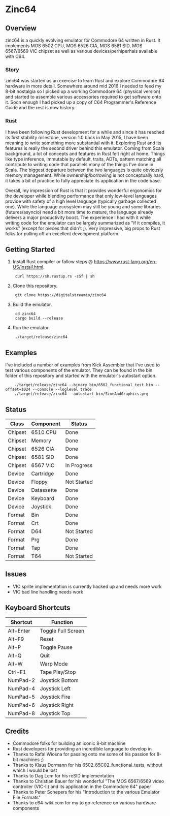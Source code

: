 # Zinc64

## Overview

zinc64 is a quickly evolving emulator for Commodore 64 written in Rust. It implements MOS 6502 CPU, MOS 6526 CIA, MOS 6581 SID, MOS 6567/6569 VIC chipset as well as various devices/perhiperhals available with C64.

### Story

zinc64 was started as an exercise to learn Rust and explore Commodore 64 hardware in more detail. Somewhere around mid 2016 I needed to feed my 8-bit nostalgia so I picked up a working Commodore 64 (physical version) and started to assemble various accessories required to get software onto it. Soon enough I had picked up a copy of C64 Programmer's Reference Guide and the rest is now history.

### Rust

I have been following Rust development for a while and since it has reached its first stability milestone, version 1.0 back in May 2015, I have been meaning to write something more substantial with it. Exploring Rust and its features is really the second driver behind this emulator. Coming from Scala background, a lot of concepts and features in Rust felt right at home. Things like type inference, immutable by default, traits, ADTs, pattern matching all contribute to writing code that parallels many of the things I've done in Scala. The biggest departure between the two languages is quite obviously memory management. While ownership/borrowing is not conceptually hard, it takes a bit of practice to fully appreciate its application in the code base.

Overall, my impression of Rust is that it provides wonderful ergonomics for the developer while blending performance that only low-level languages provide with safety of a high level language (typically garbage collected one). While the language ecosystem may still be young and some libraries (futures/asyncio) need a bit more time to mature, the language already delivers a major productivity boost. The experience I had with it while writing code for the emulator can be largely summarized as "if it compiles, it works" (except for pieces that didn't ;). Very impressive, big props to Rust folks for pulling off an excellent development platform.

## Getting Started

1. Install Rust compiler or follow steps @ https://www.rust-lang.org/en-US/install.html.

        curl https://sh.rustup.rs -sSf | sh

2. Clone this repository.

        git clone https://digitalstreamio/zinc64

3. Build the emulator.

        cd zinc64
        cargo build --release

4. Run the emulator.

        ./target/release/zinc64

## Examples

I've included a number of examples from Kick Assembler that I've used to test various components of the emulator. They can be found in the bin folder of this repository and started with the emulator's autostart option.

        ./target/release/zinc64 --binary bin/6502_functional_test.bin --offset=1024 --console --loglevel trace
        ./target/release/zinc64 --autostart bin/SineAndGraphics.prg

## Status

| Class   | Component     | Status      |
|---------|---------------|-------------|
| Chipset | 6510 CPU      | Done
| Chipset | Memory        | Done
| Chipset | 6526 CIA      | Done
| Chipset | 6581 SID      | Done
| Chipset | 6567 VIC      | In Progress
| Device  | Cartridge     | Done
| Device  | Floppy        | Not Started
| Device  | Datassette    | Done
| Device  | Keyboard      | Done
| Device  | Joystick      | Done
| Format  | Bin           | Done
| Format  | Crt           | Done
| Format  | D64           | Not Started
| Format  | Prg           | Done
| Format  | Tap           | Done
| Format  | T64           | Not Started

## Issues

- VIC sprite implementation is currently hacked up and needs more work
- VIC bad line handling needs work

## Keyboard Shortcuts

| Shortcut  | Function          |
|-----------|-------------------|
| Alt-Enter | Toggle Full Screen
| Alt-F9    | Reset
| Alt-P     | Toggle Pause
| Alt-Q     | Quit
| Alt-W     | Warp Mode
| Ctrl-F1   | Tape Play/Stop
| NumPad-2  | Joystick Bottom
| NumPad-4  | Joystick Left
| NumPad-5  | Joystick Fire
| NumPad-6  | Joystick Right
| NumPad-8  | Joystick Top

## Credits

- Commodore folks for building an iconic 8-bit machine
- Rust developers for providing an incredible language to develop in
- Thanks to Rafal Wiosna for passing onto me some of his passion for 8-bit machines ;)
- Thanks to Klaus Dormann for his 6502_65C02_functional_tests, without which I would be lost
- Thanks to Dag Lem for his reSID implementation
- Thanks to Christian Bauer for his wonderful "The MOS 6567/6569 video controller (VIC-II) and its application in the Commodore 64" paper
- Thanks to Peter Schepers for his "Introduction to the various Emulator File Formats"
- Thanks to c64-wiki.com for my to go reference on various hardware components


